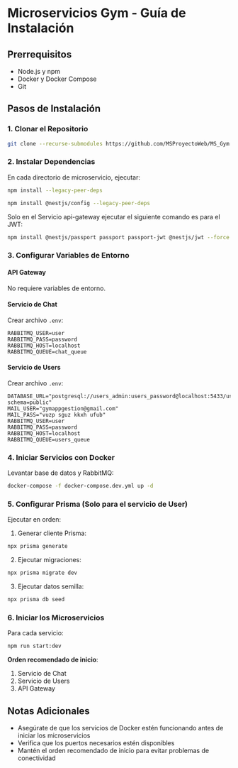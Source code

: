 # Microservicios Gym - Guía de Instalación

## Prerrequisitos
- Node.js y npm
- Docker y Docker Compose
- Git

## Pasos de Instalación

### 1. Clonar el Repositorio

```bash
git clone --recurse-submodules https://github.com/MSProyectoWeb/MS_Gym.git
```

### 2. Instalar Dependencias

En cada directorio de microservicio, ejecutar:
```bash
npm install --legacy-peer-deps
```
```bash
npm install @nestjs/config --legacy-peer-deps
```
Solo en el Servicio api-gateway ejecutar el siguiente comando es para el JWT:
```bash
npm install @nestjs/passport passport passport-jwt @nestjs/jwt --force or --legacy-peer-deps
```
### 3. Configurar Variables de Entorno

#### API Gateway
No requiere variables de entorno.

#### Servicio de Chat
Crear archivo `.env`:
```env
RABBITMQ_USER=user
RABBITMQ_PASS=password
RABBITMQ_HOST=localhost
RABBITMQ_QUEUE=chat_queue
```

#### Servicio de Users
Crear archivo `.env`:
```env
DATABASE_URL="postgresql://users_admin:users_password@localhost:5433/users_db?schema=public"
MAIL_USER="gymappgestion@gmail.com"
MAIL_PASS="vuzp sguz kkxh ufub"
RABBITMQ_USER=user
RABBITMQ_PASS=password
RABBITMQ_HOST=localhost
RABBITMQ_QUEUE=users_queue
```

### 4. Iniciar Servicios con Docker

Levantar base de datos y RabbitMQ:
```bash
docker-compose -f docker-compose.dev.yml up -d
```

### 5. Configurar Prisma (Solo para el servicio de User)

Ejecutar en orden:

1. Generar cliente Prisma:
```bash
npx prisma generate
```

2. Ejecutar migraciones:
```bash
npx prisma migrate dev
```
3. Ejecutar datos semilla:
```bash
npx prisma db seed
```

### 6. Iniciar los Microservicios

Para cada servicio:
```bash
npm run start:dev
```

**Orden recomendado de inicio**:
1. Servicio de Chat
2. Servicio de Users
3. API Gateway

## Notas Adicionales
- Asegúrate de que los servicios de Docker estén funcionando antes de iniciar los microservicios
- Verifica que los puertos necesarios estén disponibles
- Mantén el orden recomendado de inicio para evitar problemas de conectividad
